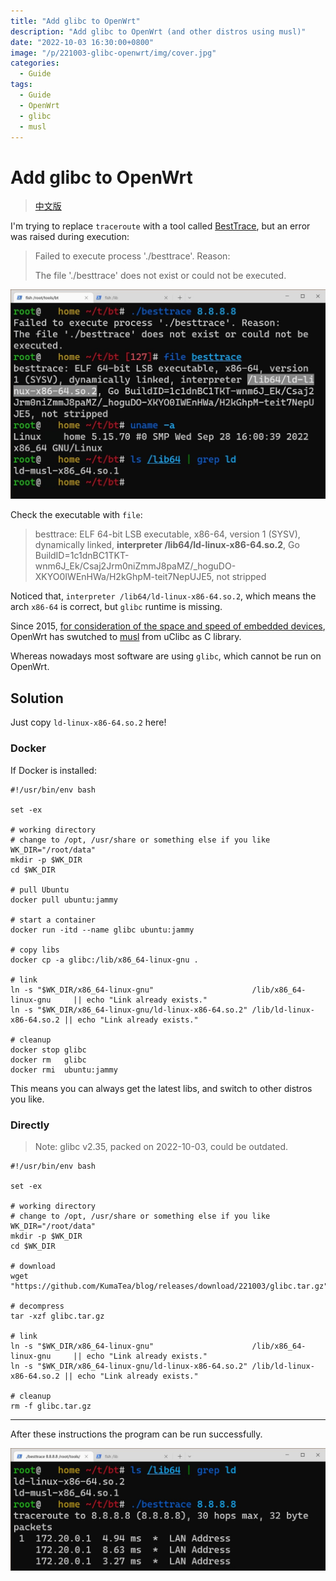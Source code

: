 ```yaml
---
title: "Add glibc to OpenWrt"
description: "Add glibc to OpenWrt (and other distros using musl)"
date: "2022-10-03 16:30:00+0800"
image: "/p/221003-glibc-openwrt/img/cover.jpg"
categories:
  - Guide
tags:
  - Guide
  - OpenWrt
  - glibc
  - musl
---
```


# Add glibc to OpenWrt

> [中文版](/p/221003-glibc-openwrt/)

I'm trying to replace `traceroute` with a tool called
[BestTrace](https://www.ipip.net/download.html),
but an error was raised during execution:

> Failed to execute process './besttrace'. Reason:
> 
> The file './besttrace' does not exist or could not be executed.

![Error](/p/221003-glibc-openwrt/img/01-error.jpg)

Check the executable with `file`:

> besttrace: ELF 64-bit LSB executable, x86-64, version 1 (SYSV), dynamically linked, **interpreter /lib64/ld-linux-x86-64.so.2**, Go BuildID=1c1dnBC1TKT-wnm6J_Ek/Csaj2Jrm0niZmmJ8paMZ/_hoguDO-XKYO0IWEnHWa/H2kGhpM-teit7NepUJE5, not stripped

Noticed that, `interpreter /lib64/ld-linux-x86-64.so.2`,
which means the arch `x86-64` is correct, but `glibc` runtime is missing.

Since 2015, [for consideration of the space and speed of embedded devices](https://news.ycombinator.com/item?id=9941076),
OpenWrt has swutched to [musl](https://musl.libc.org/) from uClibc as C library.

Whereas nowadays most software are using `glibc`, which cannot be run on OpenWrt.

## Solution

Just copy `ld-linux-x86-64.so.2` here!

### Docker

If Docker is installed:

```shell
#!/usr/bin/env bash

set -ex

# working directory
# change to /opt, /usr/share or something else if you like
WK_DIR="/root/data"
mkdir -p $WK_DIR
cd $WK_DIR

# pull Ubuntu
docker pull ubuntu:jammy

# start a container
docker run -itd --name glibc ubuntu:jammy

# copy libs
docker cp -a glibc:/lib/x86_64-linux-gnu .

# link
ln -s "$WK_DIR/x86_64-linux-gnu"                      /lib/x86_64-linux-gnu     || echo "Link already exists."
ln -s "$WK_DIR/x86_64-linux-gnu/ld-linux-x86-64.so.2" /lib/ld-linux-x86-64.so.2 || echo "Link already exists."

# cleanup
docker stop glibc
docker rm   glibc
docker rmi  ubuntu:jammy
```

This means you can always get the latest libs,
and switch to other distros you like.

### Directly

> Note: glibc v2.35, packed on 2022-10-03, could be outdated.

```shell
#!/usr/bin/env bash

set -ex

# working directory
# change to /opt, /usr/share or something else if you like
WK_DIR="/root/data"
mkdir -p $WK_DIR
cd $WK_DIR

# download
wget "https://github.com/KumaTea/blog/releases/download/221003/glibc.tar.gz"

# decompress
tar -xzf glibc.tar.gz

# link
ln -s "$WK_DIR/x86_64-linux-gnu"                      /lib/x86_64-linux-gnu     || echo "Link already exists."
ln -s "$WK_DIR/x86_64-linux-gnu/ld-linux-x86-64.so.2" /lib/ld-linux-x86-64.so.2 || echo "Link already exists."

# cleanup
rm -f glibc.tar.gz
```

---

After these instructions the program can be run successfully.

![Done](/p/221003-glibc-openwrt/img/02-done.jpg)
